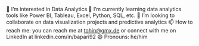 👀 I’m interested in Data Analytics
🌱 I’m currently learning data analytics tools like Power BI, Tableau, Excel, Python, SQL, etc.
💞️ I’m looking to collaborate on data visualization projects and predictive analytics
📫 How to reach me: you can reach me at tohin@gmx.de or connect with me on LinkedIn at linkedin.com/in/bapari92
😄 Pronouns: he/him


